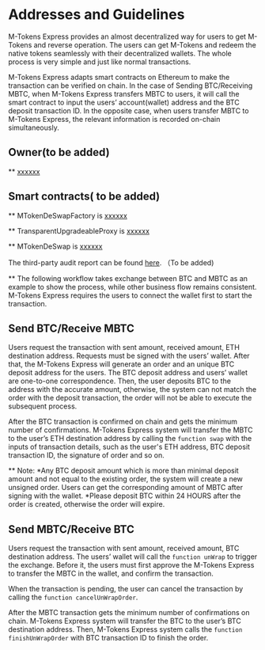 # Addresses and Guidelines
M-Tokens Express provides an almost decentralized way for users to get M-Tokens and reverse operation. The users can get M-Tokens and redeem the native tokens seamlessly with their decentralized wallets. The whole process is very simple and just like normal transactions. 

M-Tokens Express adapts smart contracts on Ethereum to make the transaction can be verified on chain. In the case of Sending BTC/Receiving MBTC, when M-Tokens Express transfers MBTC to users, it will call the smart contract to input the users’ account(wallet) address and the BTC deposit transaction ID. In the opposite case, when users transfer MBTC to M-Tokens Express, the relevant information is recorded on-chain simultaneously. 

## Owner(to be added)
** [xxxxxx](https://) 

## Smart contracts( to be added)
** MTokenDeSwapFactory is [xxxxxx](https://)  

** TransparentUpgradeableProxy is [xxxxxx](https://)  

** MTokenDeSwap is [xxxxxx](https://)  

The third-party audit report can be found [here](http://). （To be added)

** The following workflow takes exchange between BTC and MBTC as an example to show the process, while other business flow remains consistent. M-Tokens Express requires the users to connect the wallet first to start the transaction.

## Send BTC/Receive MBTC
Users request the transaction with sent amount, received amount, ETH destination address. Requests must be signed with the users’ wallet. After that, the M-Tokens Express will generate an order and an unique BTC deposit address for the users. The BTC deposit address and users’ wallet are one-to-one correspondence. Then, the user deposits BTC to the address with the accurate amount, otherwise, the system can not match the order with the deposit transaction, the order will not be able to execute the subsequent process. 

After the BTC transaction is confirmed on chain and gets the minimum number of confirmations. M-Tokens Express system will transfer the MBTC to the user’s ETH destination address by calling the `function swap` with the inputs of transaction details, such as the user's ETH address, BTC deposit transaction ID, the signature of order and so on. 

** Note:
*Any BTC deposit amount which is more than minimal deposit amount and not equal to the existing order, the system will create a new unsigned order. Users can get the corresponding amount of MBTC after signing with the wallet.
*Please deposit BTC within 24 HOURS after the order is created, otherwise the order will expire.

## Send MBTC/Receive BTC
Users request the transaction with sent amount, received amount, BTC destination address. The users’ wallet will call the `function unWrap` to trigger the exchange. Before it, the users must first approve the M-Tokens Express to transfer the MBTC in the wallet, and confirm the transaction. 

When the transaction is pending, the user can cancel the transaction by calling the `function cancelUnWrapOrder`.

After the MBTC transaction gets the minimum number of confirmations on chain. M-Tokens Express system will transfer the BTC to the user’s BTC destination address. Then, M-Tokens Express system calls the `function finishUnWrapOrder` with BTC transaction ID to finish the order.
